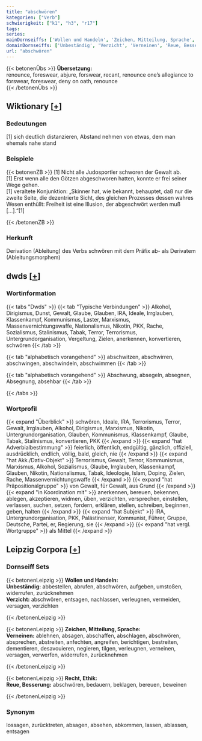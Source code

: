 ```yaml
---
title: "abschwören"
kategorien: ["Verb"]
schwierigkeit: ["k1", "h3", "r17"]
tags:
series:
mainDornseiffs: ['Wollen und Handeln', 'Zeichen, Mitteilung, Sprache', 'Recht, Ethik']
domainDornseiffs: ['Unbeständig', 'Verzicht', 'Verneinen', 'Reue, Besserung']
url: "abschwören"
---
```


{{< betonenÜbs >}}
**Übersetzung:**  
renounce, foreswear, abjure, forswear, recant, renounce one’s allegiance to  
forswear, foreswear, deny on oath, renounce  
{{< /betonenÜbs >}}

## Wiktionary [[+](https://de.wiktionary.org/wiki/abschwören)]

### Bedeutungen
[1] sich deutlich distanzieren, Abstand nehmen von etwas, dem man ehemals nahe stand  

### Beispiele
{{< betonenZB >}}
[1] Nicht alle Judosportler schworen der Gewalt ab.  
[1] Erst wenn alle den Götzen abgeschworen hatten, konnte er frei seiner Wege gehen.  
[1] veraltete Konjunktion: „Skinner hat, wie bekannt, behauptet, daß nur die zweite Seite, die dezentrierte Sicht, des gleichen Prozesses dessen wahres Wesen enthüllt: Freiheit ist eine Illusion, der abgeschwört werden muß […].“[1]  

{{< /betonenZB >}}
### Herkunft
Derivation (Ableitung) des Verbs schwören mit dem Präfix ab- als Derivatem (Ableitungsmorphem)  



## dwds [[+](https://www.dwds.de/wb/abschwören)]

### Wortinformation
{{< tabs "Dwds" >}}
{{< tab "Typische Verbindungen" >}}
Alkohol, Dirigismus, Dunst, Gewalt, Glaube, Glauben, IRA, Ideale, Irrglauben, Klassenkampf, Kommunismus, Laster, Marxismus, Massenvernichtungswaffe, Nationalismus, Nikotin, PKK, Rache, Sozialismus, Stalinismus, Tabak, Terror, Terrorismus, Untergrundorganisation, Vergeltung, Zielen, anerkennen, konvertieren, schwören
{{< /tab >}}

{{< tab "alphabetisch vorangehend" >}}
abschwitzen, abschwirren, abschwingen, abschwindeln, abschwimmen
{{< /tab >}}

{{< tab "alphabetisch vorangehend" >}}
Abschwung, absegeln, absegnen, Absegnung, absehbar
{{< /tab >}}

{{< /tabs >}}

### Wortprofil
{{< expand "Überblick" >}} schwören, Ideale, IRA, Terrorismus, Terror, Gewalt, Irrglauben, Alkohol, Dirigismus, Marxismus, Nikotin, Untergrundorganisation, Glauben, Kommunismus, Klassenkampf, Glaube, Tabak, Stalinismus, konvertieren, PKK {{< /expand >}}
{{< expand "hat Adverbialbestimmung" >}} feierlich, öffentlich, endgültig, gänzlich, offiziell, ausdrücklich, endlich, völlig, bald, gleich, nie {{< /expand >}}
{{< expand "hat Akk./Dativ-Objekt" >}} Terrorismus, Gewalt, Terror, Kommunismus, Marxismus, Alkohol, Sozialismus, Glaube, Irrglauben, Klassenkampf, Glauben, Nikotin, Nationalismus, Tabak, Ideologie, Islam, Doping, Zielen, Rache, Massenvernichtungswaffe {{< /expand >}}
{{< expand "hat Präpositionalgruppe" >}} von Gewalt, für Gewalt, aus Grund {{< /expand >}}
{{< expand "in Koordination mit" >}} anerkennen, bereuen, bekennen, ablegen, akzeptieren, widmen, üben, verzichten, versprechen, einstellen, verlassen, suchen, setzen, fordern, erklären, stellen, schreiben, beginnen, geben, halten {{< /expand >}}
{{< expand "hat Subjekt" >}} IRA, Untergrundorganisation, PKK, Palästinenser, Kommunist, Führer, Gruppe, Deutsche, Partei, er, Regierung, sie {{< /expand >}}
{{< expand "hat vergl. Wortgruppe" >}} als Mittel {{< /expand >}}

## Leipzig Corpora [[+](https://corpora.uni-leipzig.de/en/res?word=abschwören&corpusId=deu_newscrawl-public_2018)]

### Dornseiff Sets
{{< betonenLeipzig >}}
**Wollen und Handeln:**  
**Unbeständig:** abbestellen, abrufen, abschwören, aufgeben, umstoßen, widerrufen, zurücknehmen  
**Verzicht:** abschwören, entsagen, nachlassen, verleugnen, vermeiden, versagen, verzichten  

{{< /betonenLeipzig >}}


{{< betonenLeipzig >}}
**Zeichen, Mitteilung, Sprache:**  
**Verneinen:** ablehnen, absagen, abschaffen, abschlagen, abschwören, absprechen, abstreiten, anfechten, angreifen, berichtigen, bestreiten, dementieren, desavouieren, negieren, tilgen, verleugnen, verneinen, versagen, verwerfen, widerrufen, zurücknehmen  

{{< /betonenLeipzig >}}


{{< betonenLeipzig >}}
**Recht, Ethik:**  
**Reue, Besserung:** abschwören, bedauern, beklagen, bereuen, beweinen  

{{< /betonenLeipzig >}}

### Synonym
lossagen, zurücktreten, absagen, absehen, abkommen, lassen, ablassen, entsagen

